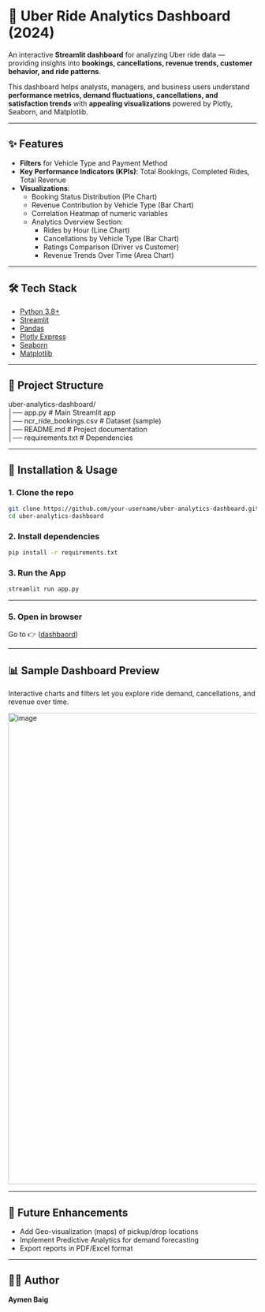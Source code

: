 # 🚗 Uber Ride Analytics Dashboard (2024)

An interactive **Streamlit dashboard** for analyzing Uber ride data — providing insights into **bookings, cancellations, revenue trends, customer behavior, and ride patterns**.  

This dashboard helps analysts, managers, and business users understand **performance metrics, demand fluctuations, cancellations, and satisfaction trends** with **appealing visualizations** powered by Plotly, Seaborn, and Matplotlib.  

---

## ✨ Features

- **Filters** for Vehicle Type and Payment Method  
- **Key Performance Indicators (KPIs)**: Total Bookings, Completed Rides, Total Revenue  
- **Visualizations**:
  - Booking Status Distribution (Pie Chart)  
  - Revenue Contribution by Vehicle Type (Bar Chart)  
  - Correlation Heatmap of numeric variables  
  - Analytics Overview Section:  
    - Rides by Hour (Line Chart)  
    - Cancellations by Vehicle Type (Bar Chart)  
    - Ratings Comparison (Driver vs Customer)  
    - Revenue Trends Over Time (Area Chart)  

---

## 🛠️ Tech Stack

- [Python 3.8+](https://www.python.org/)  
- [Streamlit](https://streamlit.io/)  
- [Pandas](https://pandas.pydata.org/)  
- [Plotly Express](https://plotly.com/python/plotly-express/)  
- [Seaborn](https://seaborn.pydata.org/)  
- [Matplotlib](https://matplotlib.org/)  

---

## 📂 Project Structure

uber-analytics-dashboard/<br>
│── app.py # Main Streamlit app <br>
│── ncr_ride_bookings.csv # Dataset (sample) <br>
│── README.md # Project documentation <br>
│── requirements.txt # Dependencies <br>


---

## 🚀 Installation & Usage

### 1. Clone the repo
```bash
git clone https://github.com/your-username/uber-analytics-dashboard.git
cd uber-analytics-dashboard
```

### 2. Install dependencies
```bash
pip install -r requirements.txt
```

### 3. Run the App
```bash
streamlit run app.py
```

---
### 5. Open in browser

Go to 👉 ([dashbaord](https://uber-anlytics-dashboard-itv3kjahgtjdnghgc8bnf5.streamlit.app/))

---

## 📊 Sample Dashboard Preview

Interactive charts and filters let you explore ride demand, cancellations, and revenue over time.

<img width="3048" height="957" alt="image" src="https://github.com/user-attachments/assets/699815e9-a4c1-4498-af18-bc697a99b28d" />


---

## 📌 Future Enhancements

- Add Geo-visualization (maps) of pickup/drop locations  
- Implement Predictive Analytics for demand forecasting  
- Export reports in PDF/Excel format  

---

## 👨‍💻 Author

**Aymen Baig**  
